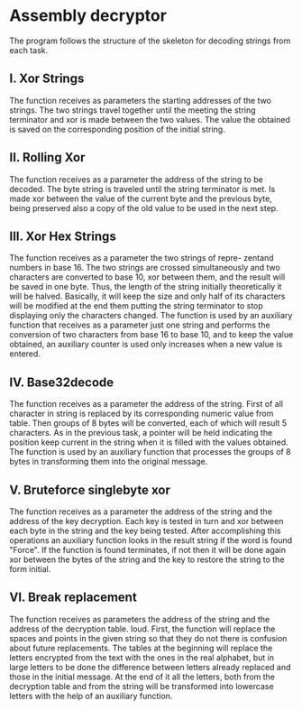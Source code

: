 # Assembly decryptor

The program follows the structure of the skeleton for decoding
strings from each task.

## I. Xor Strings

The function receives as parameters the starting addresses of the two
strings. The two strings travel together until the meeting
the string terminator and xor is made between the two values. The value
the obtained is saved on the corresponding position of the initial string.

## II. Rolling Xor

The function receives as a parameter the address of the string to be decoded.
The byte string is traveled until the string terminator is met. Is made
xor between the value of the current byte and the previous byte, being preserved
also a copy of the old value to be used in the next step.

## III. Xor Hex Strings

The function receives as a parameter the two strings of repre-
zentand numbers in base 16. The two strings are crossed simultaneously and
two characters are converted to base 10, xor between
them, and the result will be saved in one byte. Thus, the length of the string
initially theoretically it will be halved. Basically, it will keep
the size and only half of its characters will be modified at the end
them putting the string terminator to stop displaying only the characters
changed.
The function is used by an auxiliary function that receives as a parameter
just one string and performs the conversion of two characters from base 16 to base 10,
and to keep the value obtained, an auxiliary counter is used
only increases when a new value is entered.

## IV. Base32decode

The function receives as a parameter the address of the string. First of all
character in string is replaced by its corresponding numeric value from
table. Then groups of 8 bytes will be converted, each of which will result
5 characters. As in the previous task, a pointer will be held indicating the position
keep current in the string when it is filled with the values obtained.
The function is used by an auxiliary function that processes the groups
of 8 bytes in transforming them into the original message.

## V. Bruteforce singlebyte xor

The function receives as a parameter the address of the string and the address of the key
decryption. Each key is tested in turn and xor between
each byte in the string and the key being tested. After accomplishing this
operations an auxiliary function looks in the result string if the word is found
"Force". If the function is found terminates, if not then it will be done again
xor between the bytes of the string and the key to restore the string to the form
initial.


## VI. Break replacement

The function receives as parameters the address of the string and the address of the decryption table.
loud. First, the function will replace the spaces and points in the given string so that they do not
there is confusion about future replacements. The tables at the beginning will replace the letters
encrypted from the text with the ones in the real alphabet, but in large letters to be done
the difference between letters already replaced and those in the initial message. At the end of it all
the letters, both from the decryption table and from the string will be transformed into
lowercase letters with the help of an auxiliary function.
